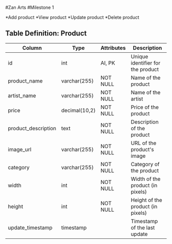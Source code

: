 #Zan Arts
#Milestone 1

  *Add product
  *View product
  *Update product
  *Delete product
  
## Table Definition: Product

| Column           | Type         | Attributes | Description                                   |
|------------------|--------------|------------|-----------------------------------------------|
| id               | int          | AI, PK     | Unique identifier for the product             |
| product_name     | varchar(255) | NOT NULL   | Name of the product                          |
| artist_name      | varchar(255) | NOT NULL   | Name of the artist                           |
| price            | decimal(10,2)| NOT NULL   | Price of the product                         |
| product_description | text       | NOT NULL   | Description of the product                   |
| image_url        | varchar(255) | NOT NULL   | URL of the product's image                   |
| category         | varchar(255) | NOT NULL   | Category of the product                      |
| width            | int          | NOT NULL   | Width of the product (in pixels)             |
| height           | int          | NOT NULL   | Height of the product (in pixels)            |
| update_timestamp | timestamp    |            | Timestamp of the last update                 |
